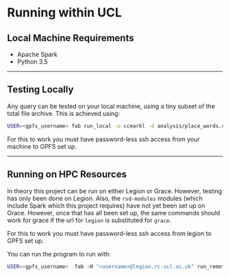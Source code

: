 # Running within UCL

## Local Machine Requirements

* Apache Spark
* Python 3.5

---

## Testing Locally

Any query can be tested on your local machine, using a tiny subset of the total file archive. This is achieved using: 

```bash
USER=<gpfs_username> fab run_local -u ccearkl -d analysis/place_words.csv -q queries/words_per_year.py
```

For this to work you must have password-less ssh access from your machine to GPFS set up.

---

## Running on HPC Resources

In theory this project can be run on either Legion or Grace. However, testing has only been done on Legion. Also, the `rsd-modules` modules (which include Spark which this project requires) have not yet been set up on Grace. However, once that has all been set up, the same commands should work for grace if the url for `legion` is substituted for `grace`. 

For this to work you must have password-less ssh access from legion to GPFS set up.

You can run the program to run with:

```bash
USER=<gpfs_username>  fab -H "<username>@legion.rc.ucl.ac.uk" run_remote -n 10 -u ccearkl -d analysis/place_words.csv -q queries/words_per_year.py -y 3
```
